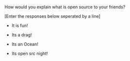 How would you explain what is open source to your friends?

[Enter the responses below seperated by a line]

- It is fun!

- Its a drag!

- Its an Ocean!

- Its open src night!

